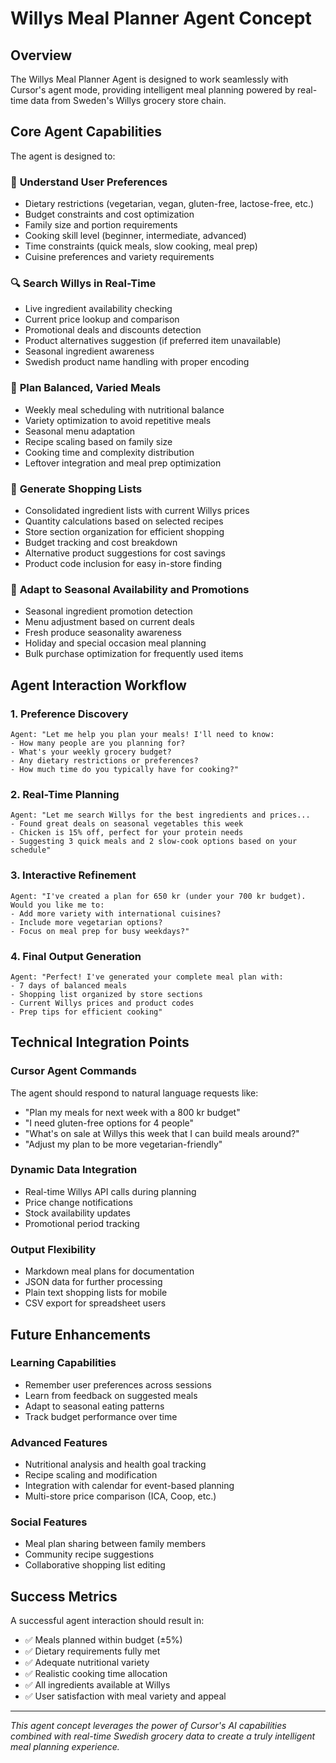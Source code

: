 # Willys Meal Planner Agent Concept

## Overview

The Willys Meal Planner Agent is designed to work seamlessly with Cursor's agent mode, providing intelligent meal planning powered by real-time data from Sweden's Willys grocery store chain.

## Core Agent Capabilities

The agent is designed to:

### 🧠 **Understand User Preferences**

- Dietary restrictions (vegetarian, vegan, gluten-free, lactose-free, etc.)
- Budget constraints and cost optimization
- Family size and portion requirements
- Cooking skill level (beginner, intermediate, advanced)
- Time constraints (quick meals, slow cooking, meal prep)
- Cuisine preferences and variety requirements

### 🔍 **Search Willys in Real-Time**

- Live ingredient availability checking
- Current price lookup and comparison
- Promotional deals and discounts detection
- Product alternatives suggestion (if preferred item unavailable)
- Seasonal ingredient awareness
- Swedish product name handling with proper encoding

### 📅 **Plan Balanced, Varied Meals**

- Weekly meal scheduling with nutritional balance
- Variety optimization to avoid repetitive meals
- Seasonal menu adaptation
- Recipe scaling based on family size
- Cooking time and complexity distribution
- Leftover integration and meal prep optimization

### 🛒 **Generate Shopping Lists**

- Consolidated ingredient lists with current Willys prices
- Quantity calculations based on selected recipes
- Store section organization for efficient shopping
- Budget tracking and cost breakdown
- Alternative product suggestions for cost savings
- Product code inclusion for easy in-store finding

### 🎯 **Adapt to Seasonal Availability and Promotions**

- Seasonal ingredient promotion detection
- Menu adjustment based on current deals
- Fresh produce seasonality awareness
- Holiday and special occasion meal planning
- Bulk purchase optimization for frequently used items

## Agent Interaction Workflow

### 1. **Preference Discovery**

```
Agent: "Let me help you plan your meals! I'll need to know:
- How many people are you planning for?
- What's your weekly grocery budget?
- Any dietary restrictions or preferences?
- How much time do you typically have for cooking?"
```

### 2. **Real-Time Planning**

```
Agent: "Let me search Willys for the best ingredients and prices...
- Found great deals on seasonal vegetables this week
- Chicken is 15% off, perfect for your protein needs
- Suggesting 3 quick meals and 2 slow-cook options based on your schedule"
```

### 3. **Interactive Refinement**

```
Agent: "I've created a plan for 650 kr (under your 700 kr budget).
Would you like me to:
- Add more variety with international cuisines?
- Include more vegetarian options?
- Focus on meal prep for busy weekdays?"
```

### 4. **Final Output Generation**

```
Agent: "Perfect! I've generated your complete meal plan with:
- 7 days of balanced meals
- Shopping list organized by store sections
- Current Willys prices and product codes
- Prep tips for efficient cooking"
```

## Technical Integration Points

### **Cursor Agent Commands**

The agent should respond to natural language requests like:

- "Plan my meals for next week with a 800 kr budget"
- "I need gluten-free options for 4 people"
- "What's on sale at Willys this week that I can build meals around?"
- "Adjust my plan to be more vegetarian-friendly"

### **Dynamic Data Integration**

- Real-time Willys API calls during planning
- Price change notifications
- Stock availability updates
- Promotional period tracking

### **Output Flexibility**

- Markdown meal plans for documentation
- JSON data for further processing
- Plain text shopping lists for mobile
- CSV export for spreadsheet users

## Future Enhancements

### **Learning Capabilities**

- Remember user preferences across sessions
- Learn from feedback on suggested meals
- Adapt to seasonal eating patterns
- Track budget performance over time

### **Advanced Features**

- Nutritional analysis and health goal tracking
- Recipe scaling and modification
- Integration with calendar for event-based planning
- Multi-store price comparison (ICA, Coop, etc.)

### **Social Features**

- Meal plan sharing between family members
- Community recipe suggestions
- Collaborative shopping list editing

## Success Metrics

A successful agent interaction should result in:

- ✅ Meals planned within budget (±5%)
- ✅ Dietary requirements fully met
- ✅ Adequate nutritional variety
- ✅ Realistic cooking time allocation
- ✅ All ingredients available at Willys
- ✅ User satisfaction with meal variety and appeal

---

_This agent concept leverages the power of Cursor's AI capabilities combined with real-time Swedish grocery data to create a truly intelligent meal planning experience._
